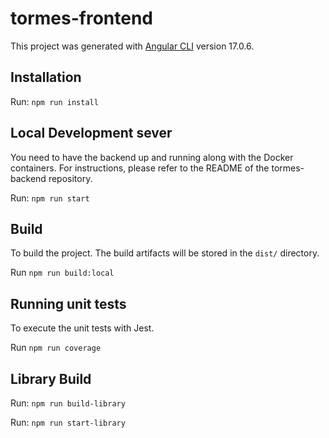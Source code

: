 # tormes-frontend

This project was generated with [Angular CLI](https://github.com/angular/angular-cli) version 17.0.6.

## Installation

Run: `npm run install`

## Local Development sever
You need to have the backend up and running along with the Docker containers. For instructions, please refer to the README of the tormes-backend repository.

Run: `npm run start`

## Build
To build the project. The build artifacts will be stored in the `dist/` directory.

Run `npm run build:local` 

## Running unit tests
To execute the unit tests with Jest.

Run `npm run coverage` 

## Library Build

Run: `npm run build-library`

Run: `npm run start-library`
